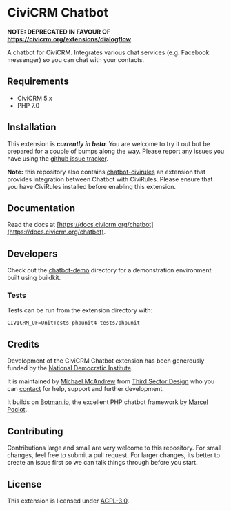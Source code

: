 # CiviCRM Chatbot

**NOTE: DEPRECATED IN FAVOUR OF https://civicrm.org/extensions/dialogflow**

A chatbot for CiviCRM. Integrates various chat services (e.g. Facebook messenger) so you can chat with your contacts.

## Requirements

- CiviCRM 5.x
- PHP 7.0

## Installation

This extension is **_currently in beta_**. You are welcome to try it out but be prepared for a couple of bumps along the way. Please report any issues you have using the [github issue tracker](https://github.com/3sd/civicrm-chatbot/issues).

**Note:** this repository also contains [chatbot-civirules](chatbot-civirules) an extension that provides integration between Chatbot with CiviRules. Please ensure that you have CiviRules installed before enabling this extension.

## Documentation

Read the docs at [https://docs.civicrm.org/chatbot](https://docs.civicrm.org/chatbot).

## Developers

Check out the [chatbot-demo](chatbot-demo) directory for a demonstration environment built using buildkit.

### Tests

Tests can be run from the extension directory with:

`CIVICRM_UF=UnitTests phpunit4 tests/phpunit`

## Credits

Development of the CiviCRM Chatbot extension has been generously funded by the [National Democratic Institute](https://ndi.org).

It is maintained by [Michael McAndrew](https://twitter.com/michaelmcandrew) from [Third Sector Design](https://thirdsectordesign.org/) who you can [contact](https://thirdsectordesign.org/contact) for help, support and further development.

It builds on [Botman.io](https://botman.io/), the excellent PHP chatbot framework by [Marcel Pociot](https://twitter.com/marcelpociot).

## Contributing

Contributions large and small are very welcome to this repository. For small changes, feel free to submit a pull request. For larger changes, its better to create an issue first so we can talk things through before you start.

## License

This extension is licensed under [AGPL-3.0](LICENSE.txt).
